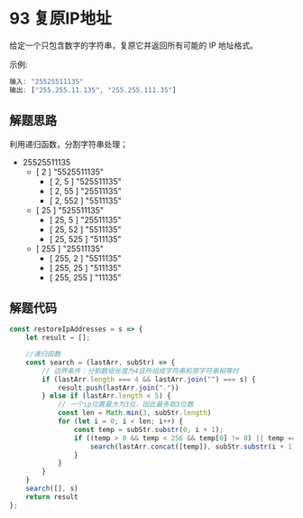 # 93 复原IP地址

给定一个只包含数字的字符串，复原它并返回所有可能的 IP 地址格式。

示例:

```js
输入: "25525511135"
输出: ["255.255.11.135", "255.255.111.35"]
```

## 解题思路

利用递归函数，分割字符串处理；

- 25525511135
    - [ 2 ] "5525511135"
        - [ 2, 5 ] "525511135"
        - [ 2, 55 ] "25511135"
        - [ 2, 552 ] "5511135"
    - [ 25 ] "525511135"
        - [ 25, 5 ] "25511135"
        - [ 25, 52 ] "5511135"
        - [ 25, 525 ] "511135"
    - [ 255 ] "25511135"
        - [ 255, 2 ] "5511135"
        - [ 255, 25 ] "511135"
        - [ 255, 255 ] "11135"

## 解题代码

```js
const restoreIpAddresses = s => {
    let result = [];

    //递归函数
    const search = (lastArr, subStr) => {
        // 边界条件：分割数组长度为4且所组成字符串和原字符串相等时
        if (lastArr.length === 4 && lastArr.join("") === s) {
            result.push(lastArr.join("."))
        } else if (lastArr.length < 5) {
            // 一个ip位置最大为3位，因此最多取3位数
            const len = Math.min(3, subStr.length)
            for (let i = 0; i < len; i++) {
                const temp = subStr.substr(0, i + 1);
                if ((temp > 0 && temp < 256 && temp[0] != 0) || temp === "0") {
                    search(lastArr.concat([temp]), subStr.substr(i + 1))
                }
            }
        }
    }
    search([], s)
    return result
};
```
